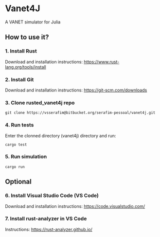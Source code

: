 # Vanet4J

A VANET simulator for Julia

## How to use it?

### 1. Install Rust

Download and installation instructions: <https://www.rust-lang.org/tools/install>

### 2. Install Git

Download and installation instructions: <https://git-scm.com/downloads>

### 3. Clone rusted_vanet4j repo

    git clone https://vsserafim@bitbucket.org/serafim-pessoal/vanet4j.git

### 4. Run tests

Enter the clonned directory (vanet4j) directory and run:

    cargo test

### 5. Run simulation

    cargo run

## Optional

### 6. Install Visual Studio Code (VS Code)

Download and installation instructions: <https://code.visualstudio.com/>

### 7. Install rust-analyzer in VS Code

Instructions: <https://rust-analyzer.github.io/>